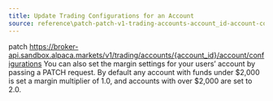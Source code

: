 ```yaml
---
title: Update Trading Configurations for an Account
source: reference\patch-patch-v1-trading-accounts-account_id-account-configurations-1.html
---
```


patch https://broker-api.sandbox.alpaca.markets/v1/trading/accounts/{account_id}/account/configurations
You can also set the margin settings for your users’ account by passing a PATCH request. By default any account with funds under $2,000 is set a margin multiplier of 1.0, and accounts with over $2,000 are set to 2.0.
